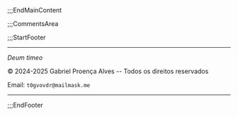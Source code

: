 

;;;EndMainContent

;;;CommentsArea

;;;StartFooter

---

_Deum timeo_

© 2024-2025 Gabriel Proença Alves -- Todos os direitos reservados

Email: `t0gvovdr@mailmask.me`

---

;;;EndFooter

